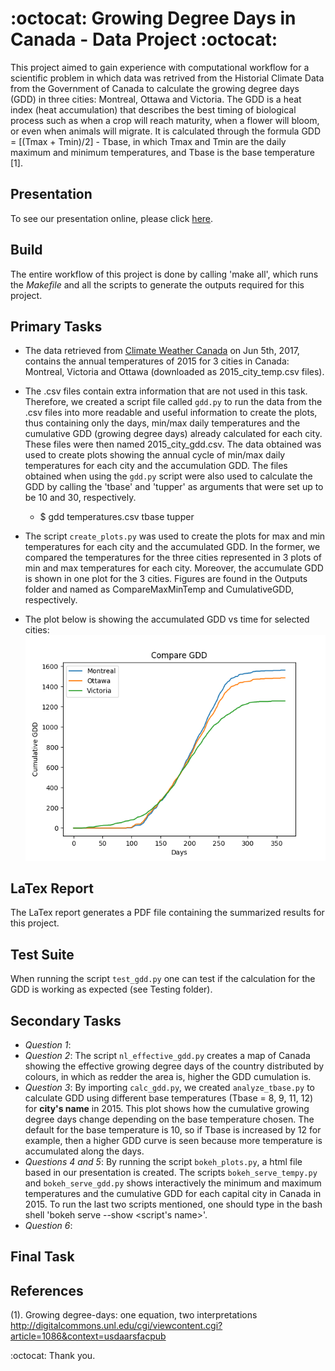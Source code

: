 # :octocat: Growing Degree Days in Canada - Data Project :octocat:

This project aimed to gain experience with computational workflow for a scientific problem in which data was retrived from    the Historial Climate Data from the Government of Canada to calculate the growing degree days (GDD) in three cities: Montreal, Ottawa and Victoria. The GDD is a heat index (heat accumulation) that describes the best timing of biological process such as when a crop will reach maturity, when a flower will bloom, or even when animals will migrate. It is calculated through the formula GDD = [(Tmax + Tmin)/2] - Tbase, in which Tmax and Tmin are the daily maximum and minimum temperatures, and Tbase is the base temperature [1].

## Presentation
To see our presentation online, please click [here](https://evankielley.github.io/GDD/Presentation/presentation.html#1).
 
## Build
The entire workflow of this project is done by calling 'make all', which runs the *Makefile* and all the scripts to generate the outputs required for this project. 

## Primary Tasks
* The data retrieved from [Climate Weather Canada](http://climate.weather.gc.ca) on Jun 5th, 2017, contains the annual temperatures of 2015 for 3 cities in Canada: Montreal, Victoria and Ottawa (downloaded as 2015_city_temp.csv files).
* The .csv files contain extra information that are not used in this task. Therefore, we created a script file called `gdd.py` to run the data from the .csv files into more readable and useful information to create the plots, thus containing only the days, min/max daily temperatures and the cumulative GDD (growing degree days) already calculated for each city. These files were then named 2015_city_gdd.csv. The data obtained was used to create plots showing the annual cycle of min/max daily temperatures for each city and the accumulation GDD. The files obtained when using the `gdd.py` script were also used to calculate the GDD by calling the 'tbase' and 'tupper' as arguments that were set up to be 10 and 30, respectively.  
  * $ gdd temperatures.csv tbase tupper
  
* The script `create_plots.py` was used to create the plots for max and min temperatures for each city and the accumulated GDD. In the former, we compared the temperatures for the three cities represented in 3 plots of min and max temperatures for each city. Moreover, the accumulate GDD is shown in one plot for the 3 cities. Figures are found in the Outputs folder and named as CompareMaxMinTemp and CumulativeGDD, respectively. 

* The plot below is showing the accumulated GDD vs time for selected cities: 
![alt text](https://raw.githubusercontent.com/evankielley/GDD/master/Output/CumulativeGDD.png?token=Abv3GRtFi3qHnLJFDwGDdtJajOOyqtUZks5ZSBtRwA%3D%3D)

## LaTex Report
The LaTex report generates a PDF file containing the summarized results for this project.

## Test Suite
When running the script `test_gdd.py` one can test if the calculation for the GDD is working as expected (see Testing folder).

## Secondary Tasks
* *Question 1*:
* *Question 2*: The script `nl_effective_gdd.py` creates a map of Canada showing the effective growing degree days of the country distributed by colours, in which as redder the area is, higher the GDD cumulation is. 
* *Question 3*: By importing `calc_gdd.py`, we created `analyze_tbase.py` to calculate GDD using different base temperatures (Tbase = 8, 9, 11, 12) for **city's name** in 2015. This plot shows how the cumulative growing degree days change depending on the base temperature chosen. The default for the base temperature is 10, so if Tbase is increased by 12 for example, then a higher GDD curve is seen because more temperature is accumulated along the days.
* *Questions 4 and 5*: By running the script `bokeh_plots.py`, a html file based in our presentation is created. The scripts `bokeh_serve_tempy.py` and `bokeh_serve_gdd.py` shows interactively the minimum and maximum temperatures and the cumulative GDD for each capital city in Canada in 2015. To run the last two scripts mentioned, one should type in the bash shell 'bokeh serve --show <script's name>'.
* *Question 6*:

## Final Task

## References
(1). Growing degree-days: one equation, two interpretations http://digitalcommons.unl.edu/cgi/viewcontent.cgi?article=1086&context=usdaarsfacpub 


:octocat: Thank you.
